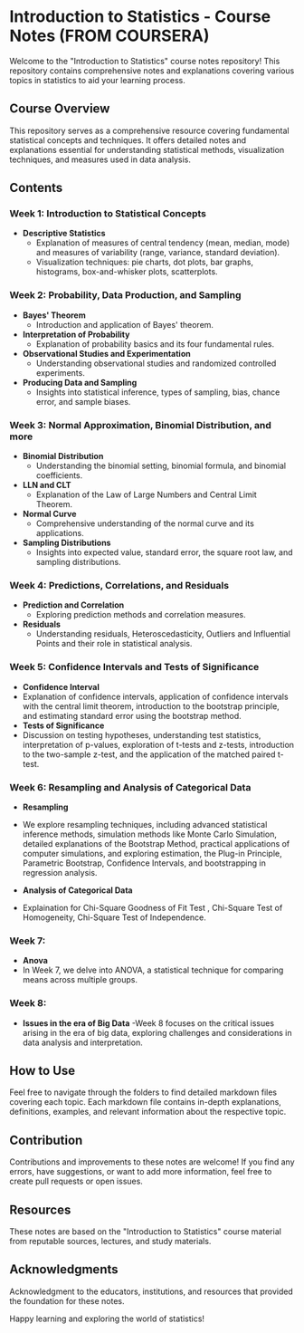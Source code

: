 # Introduction to Statistics - Course Notes (FROM COURSERA)

Welcome to the "Introduction to Statistics" course notes repository! This repository contains comprehensive notes and explanations covering various topics in statistics to aid your learning process.
## Course Overview

This repository serves as a comprehensive resource covering fundamental statistical concepts and techniques. It offers detailed notes and explanations essential for understanding statistical methods, visualization techniques, and measures used in data analysis.

## Contents

### Week 1: Introduction to Statistical Concepts
- **Descriptive Statistics**
  - Explanation of measures of central tendency (mean, median, mode) and measures of variability (range, variance, standard deviation).
  - Visualization techniques: pie charts, dot plots, bar graphs, histograms, box-and-whisker plots, scatterplots.

### Week 2: Probability, Data Production, and Sampling
- **Bayes' Theorem**
  - Introduction and application of Bayes' theorem.
- **Interpretation of Probability**
  - Explanation of probability basics and its four fundamental rules.
- **Observational Studies and Experimentation**
  - Understanding observational studies and randomized controlled experiments.
- **Producing Data and Sampling**
  - Insights into statistical inference, types of sampling, bias, chance error, and sample biases.

### Week 3: Normal Approximation, Binomial Distribution, and more
- **Binomial Distribution**
  - Understanding the binomial setting, binomial formula, and binomial coefficients.
- **LLN and CLT**
  - Explanation of the Law of Large Numbers and Central Limit Theorem.
- **Normal Curve**
  - Comprehensive understanding of the normal curve and its applications.
- **Sampling Distributions**
  - Insights into expected value, standard error, the square root law, and sampling distributions.

### Week 4: Predictions, Correlations, and Residuals
- **Prediction and Correlation**
  - Exploring prediction methods and correlation measures.
- **Residuals**
  - Understanding residuals, Heteroscedasticity, Outliers and Influential Points and their role in statistical analysis.

### Week 5:  Confidence Intervals and Tests of Significance
- **Confidence Interval**
- Explanation of confidence intervals, application of confidence intervals with the central limit theorem, introduction to the bootstrap principle, and estimating standard error using the bootstrap method.
- **Tests of Significance**
- Discussion on testing hypotheses, understanding test statistics, interpretation of p-values, exploration of t-tests and z-tests, introduction to the two-sample z-test, and the application of the matched paired t-test.

### Week 6: Resampling and Analysis of Categorical Data
- **Resampling**
- We explore resampling techniques, including advanced statistical inference methods, simulation methods like Monte Carlo Simulation, detailed explanations of the Bootstrap Method, practical applications of computer simulations, and exploring estimation, the Plug-in Principle, Parametric Bootstrap, Confidence Intervals, and bootstrapping in regression analysis.

- **Analysis of Categorical Data**
- Explaination for  Chi-Square Goodness of Fit Test , Chi-Square Test of Homogeneity, Chi-Square Test of Independence.

### Week 7:
- **Anova**
- In Week 7, we delve into ANOVA, a statistical technique for comparing means across multiple groups.

### Week 8:
- **Issues in the era of Big Data**
-Week 8 focuses on the critical issues arising in the era of big data, exploring challenges and considerations in data analysis and interpretation.

## How to Use

Feel free to navigate through the folders to find detailed markdown files covering each topic. Each markdown file contains in-depth explanations, definitions, examples, and relevant information about the respective topic.

## Contribution

Contributions and improvements to these notes are welcome! If you find any errors, have suggestions, or want to add more information, feel free to create pull requests or open issues.

## Resources

These notes are based on the "Introduction to Statistics" course material from reputable sources, lectures, and study materials.

## Acknowledgments

Acknowledgment to the educators, institutions, and resources that provided the foundation for these notes.

Happy learning and exploring the world of statistics!

